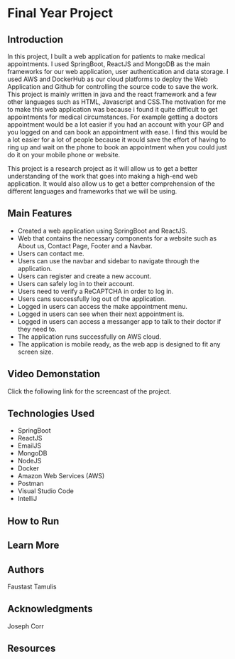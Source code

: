 # Final Year Project
## Introduction
In this project, I built a web application for patients to make medical appointments. I used SpringBoot, ReactJS and MongoDB as the main frameworks for our web application, user authentication and data storage. I used AWS and DockerHub as our cloud platforms to deploy the Web Application and Github for controlling the source code to save the work. This project is mainly written in java and the react framework and a few other languages such as HTML, Javascript and CSS.The motivation for me to make this web application was because i found it quite difficult to get appointments for medical circumstances. For example getting a doctors appointment would be a lot easier if you had an account with your GP and you logged on and can book an appointment with ease. I find this would be a lot easier for a lot of people because it would save the effort of having to ring up and wait on the phone to book an appointment when you could just do it on your mobile phone or website.

This project is a research project as it will allow us to get a better understanding of the work that goes into making a high-end web application. It would also allow us to get a better comprehension of the different languages and frameworks that we will be using.

## Main Features
* Created a web application using SpringBoot and ReactJS.
* Web that contains the necessary components for a website such as About us, Contact Page, Footer and a Navbar.
* Users can contact me.
* Users can use the navbar and sidebar to navigate through the application.
* Users can register and create a new account.
* Users can safely log in to their account.
* Users need to verify a ReCAPTCHA in order to log in.
* Users cans successfully log out of the application.
* Logged in users can access the make appointment menu.
* Logged in users can see when their next appointment is.
* Logged in users can access a messanger app to talk to their doctor if they need to.
* The application runs successfully on AWS cloud.
* The application is mobile ready, as the web app is designed to fit any screen size.

## Video Demonstation
Click the following link for the screencast of the project.

## Technologies Used
* SpringBoot
* ReactJS
* EmailJS
* MongoDB
* NodeJS
* Docker
* Amazon Web Services (AWS)
* Postman
* Visual Studio Code
* IntelliJ

## How to Run

## Learn More

## Authors
Faustast Tamulis

## Acknowledgments
Joseph Corr

## Resources
